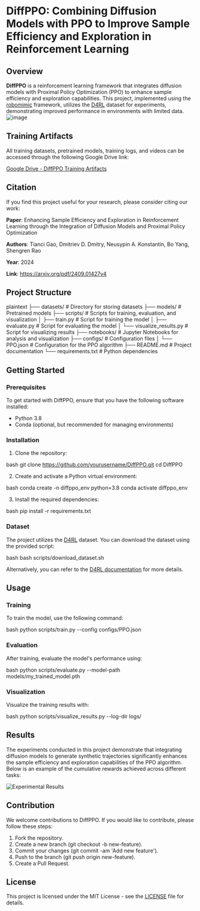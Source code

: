 # DiffPPO: Combining Diffusion Models with PPO to Improve Sample Efficiency and Exploration in Reinforcement Learning

## Overview

**DiffPPO** is a reinforcement learning framework that integrates diffusion models with Proximal Policy Optimization (PPO) to enhance sample efficiency and exploration capabilities. This project, implemented using the [robomimic](https://robomimic.github.io/) framework, utilizes the [D4RL](https://robomimic.github.io/docs/datasets/d4rl.html) dataset for experiments, demonstrating improved performance in environments with limited data.
![image](https://github.com/TianciGao/PPO/blob/main/%E6%9C%AA%E5%91%BD%E5%90%8D%E7%BB%98%E5%9B%BE%20(2).png)

## Training Artifacts

All training datasets, pretrained models, training logs, and videos can be accessed through the following Google Drive link:

[Google Drive - DiffPPO Training Artifacts](https://drive.google.com/drive/folders/1OhC2U6xYehcEmxVHKvi483HxJtzhQ3g4)

## Citation

If you find this project useful for your research, please consider citing our work:

**Paper**: Enhancing Sample Efficiency and Exploration in Reinforcement Learning through the Integration of Diffusion Models and Proximal Policy Optimization 

**Authors**: Tianci Gao, Dmitriev D. Dmitry, Neusypin A. Konstantin, Bo Yang, Shengren Rao

**Year**: 2024  

**Link**: https://arxiv.org/pdf/2409.01427v4

## Project Structure

plaintext
├── datasets/                   # Directory for storing datasets
├── models/                     # Pretrained models
├── scripts/                    # Scripts for training, evaluation, and visualization
│   ├── train.py                # Script for training the model
│   ├── evaluate.py             # Script for evaluating the model
│   └── visualize_results.py    # Script for visualizing results
├── notebooks/                  # Jupyter Notebooks for analysis and visualization
├── configs/                    # Configuration files
│   └── PPO.json                # Configuration for the PPO algorithm
├── README.md                   # Project documentation
└── requirements.txt            # Python dependencies


## Getting Started

### Prerequisites

To get started with DiffPPO, ensure that you have the following software installed:

- Python 3.8
- Conda (optional, but recommended for managing environments)

### Installation

1. Clone the repository:

    
bash
    git clone https://github.com/yourusername/DiffPPO.git
    cd DiffPPO


2. Create and activate a Python virtual environment:

    
bash
    conda create -n diffppo_env python=3.8
    conda activate diffppo_env


3. Install the required dependencies:

    
bash
    pip install -r requirements.txt


### Dataset

The project utilizes the [D4RL](https://robomimic.github.io/docs/datasets/d4rl.html) dataset. You can download the dataset using the provided script:

bash
bash scripts/download_dataset.sh


Alternatively, you can refer to the [D4RL documentation](https://robomimic.github.io/docs/datasets/d4rl.html) for more details.

## Usage

### Training

To train the model, use the following command:

bash
python scripts/train.py --config configs/PPO.json


### Evaluation

After training, evaluate the model's performance using:

bash
python scripts/evaluate.py --model-path models/my_trained_model.pth


### Visualization

Visualize the training results with:

bash
python scripts/visualize_results.py --log-dir logs/


## Results

The experiments conducted in this project demonstrate that integrating diffusion models to generate synthetic trajectories significantly enhances the sample efficiency and exploration capabilities of the PPO algorithm. Below is an example of the cumulative rewards achieved across different tasks:

![Experimental Results](https://github.com/user-attachments/assets/da4c862f-4698-46fe-9137-d09dfe1dd51c)


## Contribution

We welcome contributions to DiffPPO. If you would like to contribute, please follow these steps:

1. Fork the repository.
2. Create a new branch (git checkout -b new-feature).
3. Commit your changes (git commit -am 'Add new feature').
4. Push to the branch (git push origin new-feature).
5. Create a Pull Request.

## License

This project is licensed under the MIT License - see the [LICENSE](LICENSE) file for details.
